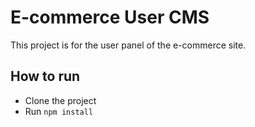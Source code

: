 # E-commerce User CMS
This project is for the user panel of the e-commerce site.

## How to run
- Clone the project
- Run `npm install`